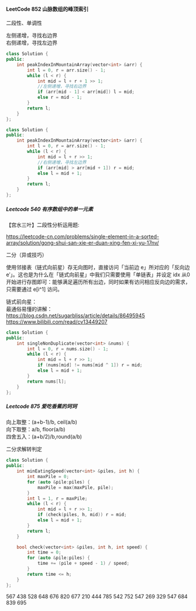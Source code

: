 #### LeetCode 852 山脉数组的峰顶索引    

二段性、单调性

左侧递增，寻找右边界     
右侧递增，寻找左边界 

```C++
class Solution {
public:
    int peakIndexInMountainArray(vector<int> &arr) {
        int l = 0, r = arr.size() - 1;
        while (l < r) {
            int mid = l + r + 1 >> 1;
            //左侧递增，寻找右边界
            if (arr[mid - 1] < arr[mid]) l = mid;
            else r = mid - 1;
        }
        return l;
    }
};

class Solution {
public:
    int peakIndexInMountainArray(vector<int> &arr) {
        int l = 0, r = arr.size() - 1;
        while (l < r) {
            int mid = l + r >> 1;
            //右侧递增，寻找左边界
            if (arr[mid] > arr[mid + 1]) r = mid;
            else l = mid + 1;
        }
        return l;
    }
};
```

##### Leetcode 540 有序数组中的单一元素

【宫水三叶】二段性分析运用题:

https://leetcode-cn.com/problems/single-element-in-a-sorted-array/solution/gong-shui-san-xie-er-duan-xing-fen-xi-yu-17nv/

二分（异或技巧）      

使用邻接表（链式向前星）存无向图时，直接访问「当前边 e」所对应的「反向边 e′」。这也是为什么在「链式向前星」中我们只需要使用「单链表」并设定 idx 从0 开始进行存图即可：能够满足遍历所有出边，同时如果有访问相应反向边的需求，只需要通过 e[i^1] 访问。

链式前向星：         
最通俗易懂的讲解：https://blog.csdn.net/sugarbliss/article/details/86495945      
https://www.bilibili.com/read/cv13449207     

```C++
class Solution {
public:
    int singleNonDuplicate(vector<int> &nums) {
        int l = 0, r = nums.size() - 1;
        while (l < r) {
            int mid = l + r >> 1;
            if (nums[mid] != nums[mid ^ 1]) r = mid;
            else l = mid + 1;
        }
        return nums[l];
    }
};

```

##### Leetcode 875 爱吃香蕉的珂珂

向上取整：(a+b-1)/b, ceil(a/b)   
向下取整：a/b, floor(a/b)  
四舍五入：(a+b/2)/b,round(a/b)  

二分求解转判定

```C++
class Solution {
public:
    int minEatingSpeed(vector<int> &piles, int h) {
        int maxPile = 0;
        for (auto &pile:piles) {
            maxPile = max(maxPile, pile);
        }
        int l = 1, r = maxPile;
        while (l < r) {
            int mid = l + r >> 1;
            if (check(piles, h, mid)) r = mid;
            else l = mid + 1;
        }
        return l;
    }

    bool check(vector<int> &piles, int h, int speed) {
        int time = 0;
        for (auto &pile:piles) {
            time += (pile + speed - 1) / speed;
        }
        return time <= h;
    }
};

```

 567   438  528  648  676 820 677 210 444  785  542 752 547 269 329  547 684 839  695 
